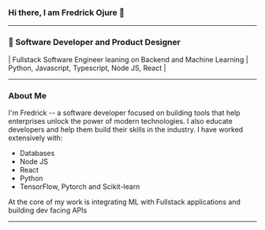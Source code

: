 

### Hi there, I am Fredrick Ojure 👋

---

### 👯 Software Developer and Product Designer

| Fullstack Software Engineer leaning on Backend and Machine Learning | Python, Javascript,  Typescript, Node JS, React |

---

### About Me

I'm Fredrick -- a software developer focused on building tools that help enterprises unlock the power of modern technologies. I also educate developers and help them build their skills in the industry.
I have worked extensively with:
- Databases
- Node JS
- React
- Python
- TensorFlow, Pytorch and Scikit-learn

At the core of my work is integrating ML with Fullstack applications  and building dev facing APIs

---

<!--
**OjureFred/OjureFred** is a ✨ _special_ ✨ repository because its `README.md` (this file) appears on your GitHub profile.

Here are some ideas to get you started:

- 🔭 I’m currently working on ...
- 🌱 I’m currently learning ...
- 👯 I’m looking to collaborate on ...
- 🤔 I’m looking for help with ...
- 💬 Ask me about ...
- 📫 How to reach me: ...
- 😄 Pronouns: ...
- ⚡ Fun fact: ...
-->
